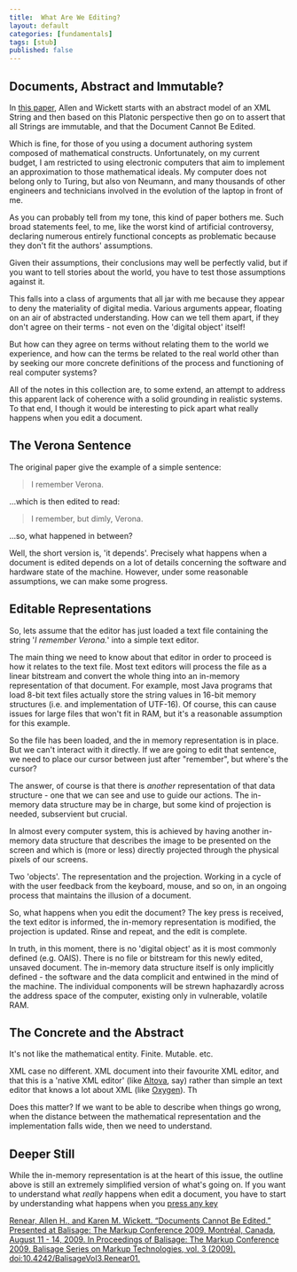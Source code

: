 ```yaml
---
title:  What Are We Editing?
layout: default
categories: [fundamentals]
tags: [stub]
published: false
---
```


Documents, Abstract and Immutable?
----------------------------------

In [this paper][1], Allen and Wickett starts with an abstract model of an XML String and then based on this Platonic perspective then go on to assert that all Strings are immutable, and that the Document Cannot Be Edited.

Which is fine, for those of you using a document authoring system composed of mathematical constructs. Unfortunately, on my current budget, I am restricted to using electronic computers that aim to implement an approximation to those mathematical ideals. My computer does not belong only to Turing, but also von Neumann, and many thousands of other engineers and technicians involved in the evolution of the laptop in front of me.

As you can probably tell from my tone, this kind of paper bothers me. Such broad statements feel, to me, like the worst kind of artificial controversy, declaring numerous entirely functional concepts as problematic because they don't fit the authors' assumptions.

Given their assumptions, their conclusions may well be perfectly valid, but if you want to tell stories about the world, you have to test those assumptions against it.

This falls into a class of arguments that all jar with me because they appear to deny the materiality of digital media. Various arguments appear, floating on an air of abstracted understanding. How can we tell them apart, if they don't agree on their terms - not even on the 'digital object' itself! 

But how can they agree on terms without relating them to the world we experience, and how can the terms be related to the real world other than by seeking our more concrete definitions of the process and functioning of real computer systems?

All of the notes in this collection are, to some extend, an attempt to address this apparent lack of coherence with a solid grounding in realistic systems. To that end, I though it would be interesting to pick apart what really happens when you edit a document.


The Verona Sentence
-------------------

The original paper give the example of a simple sentence:

> I remember Verona.

...which is then edited to read:

> I remember, but dimly, Verona.

...so, what happened in between?

Well, the short version is, 'it depends'.  Precisely what happens when a document is edited depends on a lot of details concerning the software and hardware state of the machine. However, under some reasonable assumptions, we can make some progress.


Editable Representations
------------------------

So, lets assume that the editor has just loaded a text file containing the string '_I remember Verona._' into a simple text editor. 

The main thing we need to know about that editor in order to proceed is how it relates to the text file. Most text editors will process the file as a linear bitstream and convert the whole thing into an in-memory representation of that document. For example, most Java programs that load 8-bit text files actually store the string values in 16-bit memory structures (i.e. and implementation of UTF-16). Of course, this can cause issues for large files that won't fit in RAM, but it's a reasonable assumption for this example.

So the file has been loaded, and the in memory representation is in place. But we can't interact with it directly. If we are going to edit that sentence, we need to place our cursor between just after "remember", but where's the cursor?

The answer, of course is that there is _another_ representation of that data structure - one that we can see and use to guide our actions. The in-memory data structure may be in charge, but some kind of projection is needed, subservient but crucial.

In almost every computer system, this is achieved by having another in-memory data structure that describes the image to be presented on the screen and which is (more or less) directly projected through the physical pixels of our screens.

Two 'objects'. The representation and the projection. Working in a cycle of with the user feedback from the keyboard, mouse, and so on, in an ongoing process that maintains the illusion of a document.

So, what happens when you edit the document? The key press is received, the text editor is informed, the in-memory representation is modified, the projection is updated. Rinse and repeat, and the edit is complete.

In truth, in this moment, there is no 'digital object' as it is most commonly defined (e.g. OAIS). There is no file or bitstream for this newly edited, unsaved document. The in-memory data structure itself is only implicitly defined - the software and the data complicit and entwined in the mind of the machine. The individual components will be strewn haphazardly across the address space of the computer, existing only in vulnerable, volatile RAM.


The Concrete and the Abstract
-----------------------------

It's not like the mathematical entity. Finite. Mutable. etc.

XML case no different.
XML document into their favourite XML editor, and that this is a 'native XML editor' (like [Altova][2], say) rather than simple an text editor that knows a lot about XML (like [Oxygen][3]). Th

Does this matter? If we want to be able to describe when things go wrong, when the distance between the mathematical representation and the implementation falls wide, then we need to understand.

Deeper Still
------------

While the in-memory representation is at the heart of this issue, the outline above is still an extremely simplified version of what's going on. If you want to understand what *really* happens when edit a document, you have to start by understanding what happens when you [press any key][4]

[Renear, Allen H., and Karen M. Wickett. “Documents Cannot Be Edited.” Presented at Balisage: The Markup Conference 2009, Montréal, Canada, August 11 - 14, 2009. In Proceedings of Balisage: The Markup Conference 2009. Balisage Series on Markup Technologies, vol. 3 (2009). doi:10.4242/BalisageVol3.Renear01.][1]

[1]: http://www.balisage.net/Proceedings/vol3/html/Renear01/BalisageVol3-Renear01.html
[2]: http://www.altova.com/xml-editor/
[3]: http://www.oxygenxml.com/
[4]: Press+Any+Key.html

